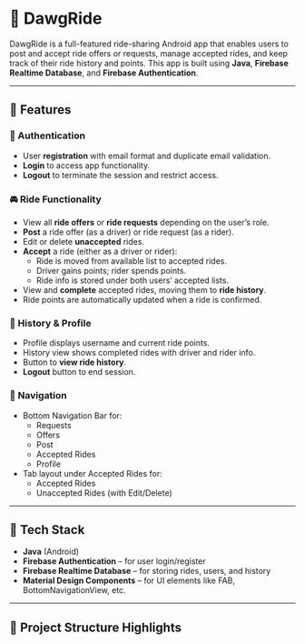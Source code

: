 # 🐾 DawgRide

DawgRide is a full-featured ride-sharing Android app that enables users to post and accept ride offers or requests, manage accepted rides, and keep track of their ride history and points. This app is built using **Java**, **Firebase Realtime Database**, and **Firebase Authentication**.

---

## 🚀 Features

### 🔐 Authentication
- User **registration** with email format and duplicate email validation.
- **Login** to access app functionality.
- **Logout** to terminate the session and restrict access.

### 🚘 Ride Functionality
- View all **ride offers** or **ride requests** depending on the user’s role.
- **Post** a ride offer (as a driver) or ride request (as a rider).
- Edit or delete **unaccepted** rides.
- **Accept** a ride (either as a driver or rider):
  - Ride is moved from available list to accepted rides.
  - Driver gains points; rider spends points.
  - Ride info is stored under both users’ accepted lists.
- View and **complete** accepted rides, moving them to **ride history**.
- Ride points are automatically updated when a ride is confirmed.

### 📄 History & Profile
- Profile displays username and current ride points.
- History view shows completed rides with driver and rider info.
- Button to **view ride history**.
- **Logout** button to end session.

### 🧭 Navigation
- Bottom Navigation Bar for:
  - Requests
  - Offers
  - Post
  - Accepted Rides
  - Profile
- Tab layout under Accepted Rides for:
  - Accepted Rides
  - Unaccepted Rides (with Edit/Delete)

---

## 🧱 Tech Stack

- **Java** (Android)
- **Firebase Authentication** – for user login/register
- **Firebase Realtime Database** – for storing rides, users, and history
- **Material Design Components** – for UI elements like FAB, BottomNavigationView, etc.

---

## 📁 Project Structure Highlights

